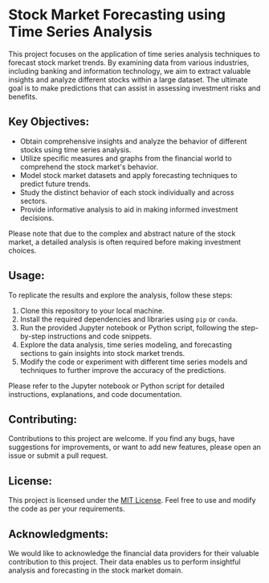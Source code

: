 # Stock Market Forecasting using Time Series Analysis

This project focuses on the application of time series analysis techniques to forecast stock market trends. By examining data from various industries, including banking and information technology, we aim to extract valuable insights and analyze different stocks within a large dataset. The ultimate goal is to make predictions that can assist in assessing investment risks and benefits.

## Key Objectives:

- Obtain comprehensive insights and analyze the behavior of different stocks using time series analysis.
- Utilize specific measures and graphs from the financial world to comprehend the stock market's behavior.
- Model stock market datasets and apply forecasting techniques to predict future trends.
- Study the distinct behavior of each stock individually and across sectors.
- Provide informative analysis to aid in making informed investment decisions.

Please note that due to the complex and abstract nature of the stock market, a detailed analysis is often required before making investment choices.

## Usage:

To replicate the results and explore the analysis, follow these steps:

1. Clone this repository to your local machine.
2. Install the required dependencies and libraries using `pip` or `conda`.
3. Run the provided Jupyter notebook or Python script, following the step-by-step instructions and code snippets.
4. Explore the data analysis, time series modeling, and forecasting sections to gain insights into stock market trends.
5. Modify the code or experiment with different time series models and techniques to further improve the accuracy of the predictions.

Please refer to the Jupyter notebook or Python script for detailed instructions, explanations, and code documentation.

## Contributing:

Contributions to this project are welcome. If you find any bugs, have suggestions for improvements, or want to add new features, please open an issue or submit a pull request.

## License:

This project is licensed under the [MIT License](LICENSE). Feel free to use and modify the code as per your requirements.

## Acknowledgments:

We would like to acknowledge the financial data providers for their valuable contribution to this project. Their data enables us to perform insightful analysis and forecasting in the stock market domain.
